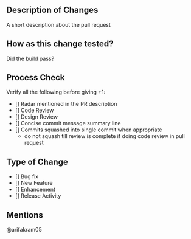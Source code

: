 ## Description of Changes
A short description about the pull request

## How as this change tested?
Did the build pass?

## Process Check
Verify all the following before giving +1:
- [] Radar mentioned in the PR description
- [] Code Review
- [] Design Review
- [] Concise commit message summary line
- [] Commits squashed into single commit when appropriate
  - do not squash till review is complete if doing code review in pull request
 
 ## Type of Change
 - [] Bug fix
 - [] New Feature
 - [] Enhancement
 - [] Release Activity
 
 ## Mentions
 @arifakram05
